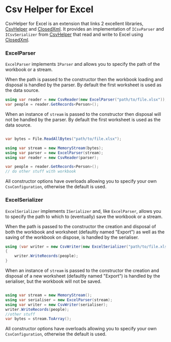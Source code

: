 <!-- [![Build status](https://ci.appveyor.com/api/projects/status/bqh412kdla4peqsw?svg=true)](https://ci.appveyor.com/project/christophano/csvhelper-excel) -->
# Csv Helper for Excel

CsvHelper for Excel is an extension that links 2 excellent libraries, [CsvHelper](https://github.com/JoshClose/CsvHelper) and [ClosedXml](https://github.com/closedxml/closedxml).
It provides an implementation of `ICsvParser` and `ICsvSerializer` from [CsvHelper](https://github.com/JoshClose/CsvHelper) that read and write to Excel using [ClosedXml](https://github.com/closedxml/closedxml).

### ExcelParser
`ExcelParser` implements `IParser` and allows you to specify the path of the workbook or a stream.

When the path is passed to the constructor then the workbook loading and disposal is handled by the parser. By default the first worksheet is used as the data source.
```csharp
using var reader = new CsvReader(new ExcelParser("path/to/file.xlsx"));
var people = reader.GetRecords<Person>();

```
When an instance of `stream` is passed to the constructor then disposal will not be handled by the parser. By default the first worksheet is used as the data source.
```csharp

var bytes = File.ReadAllBytes("path/to/file.xlsx");

using var stream = new MemoryStream(bytes);
using var parser = new ExcelParser(stream);
using var reader = new CsvReader(parser);

var people = reader.GetRecords<Person>();
// do other stuff with workbook

```

All constructor options have overloads allowing you to specify your own `CsvConfiguration`, otherwise the default is used.

### ExcelSerializer
`ExcelSerializer` implements `ISerializer` and, like `ExcelParser`, allows you to specify the path to which to (eventually) save the workbook or a stream.

When the path is passed to the constructor the creation and disposal of both the workbook and worksheet (defaultly named "Export") as well as the saving of the workbook on dispose, is handled by the serialiser.
```csharp
using (var writer = new CsvWriter(new ExcelSerializer("path/to/file.xlsx")))
{
    writer.WriteRecords(people);
}
```
When an instance of `stream` is passed to the constructor the creation and disposal of a new worksheet (defaultly named "Export") is handled by the serialiser, but the workbook will not be saved.
```csharp

using var stream = new MemoryStream();
using var serialiser = new ExcelParser(stream);
using var writer = new CsvWriter(serialiser);
writer.WriteRecords(people);
//other stuff
var bytes = stream.ToArray();
```
All constructor options have overloads allowing you to specify your own `CsvConfiguration`, otherwise the default is used.
